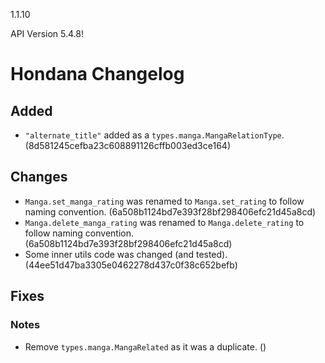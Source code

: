 1.1.10

API Version 5.4.8!

# Hondana Changelog

## Added
- `"alternate_title"` added as a `types.manga.MangaRelationType`. (8d581245cefba23c608891126cffb003ed3ce164)

## Changes
- `Manga.set_manga_rating` was renamed to `Manga.set_rating` to follow naming convention. (6a508b1124bd7e393f28bf298406efc21d45a8cd)
- `Manga.delete_manga_rating` was renamed to `Manga.delete_rating` to follow naming convention. (6a508b1124bd7e393f28bf298406efc21d45a8cd)
- Some inner utils code was changed (and tested). (44ee51d47ba3305e0462278d437c0f38c652befb)

## Fixes


### Notes
- Remove `types.manga.MangaRelated` as it was a duplicate. ()
